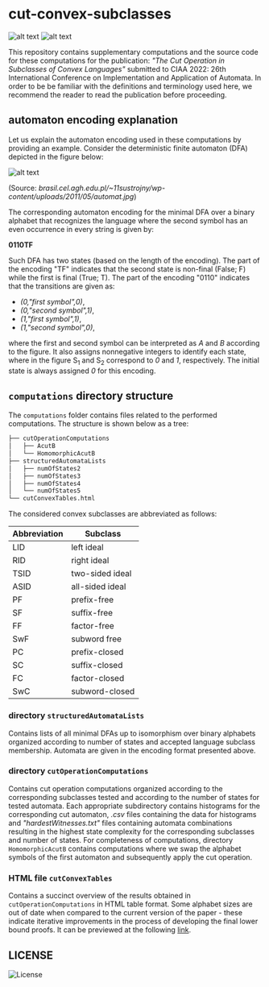 # cut-convex-subclasses

![alt text](https://img.shields.io/github/last-commit/ViktorOlejar/cut-convex-subclasses)
![alt text](https://img.shields.io/github/repo-size/ViktorOlejar/cut-convex-subclasses)

This repository contains supplementary computations and the source code for these computations for the publication: *"The Cut Operation in Subclasses of Convex Languages"* submitted to CIAA 2022: 26th International Conference on Implementation and Application of Automata. In order to be be familiar with the definitions and terminology used here, we recommend the reader to read the publication before proceeding.

## automaton encoding explanation

Let us explain the automaton encoding used in these computations by providing an example. Consider the deterministic finite automaton (DFA) depicted in the figure below:

![alt text](https://brasil.cel.agh.edu.pl/~11sustrojny/wp-content/uploads/2011/05/automat.jpg)

(Source: *brasil.cel.agh.edu.pl/~11sustrojny/wp-content/uploads/2011/05/automat.jpg*)

The corresponding automaton encoding for the minimal DFA over a binary alphabet that recognizes the language where the second symbol has an even occurrence in every string is given by:

**0110TF**

Such DFA has two states (based on the length of the encoding). The part of the encoding "TF" indicates that the second state is non-final (False; F) while the first is final (True; T). The part of the encoding "0110" indicates that the transitions are given as:

 - *(0,"first symbol",0)*, 
 - *(0,"second symbol",1)*, 
 - *(1,"first symbol",1)*, 
 - *(1,"second symbol",0)*,
 
where the first and second symbol can be interpreted as *A* and *B* according to the figure. It also assigns nonnegative integers to identify each state, where in the figure S<sub>1</sub> and S<sub>2</sub> correspond to *0* and *1*, respectively. The initial state is always assigned *0* for this encoding.


## `computations` directory structure

The `computations` folder contains files related to the performed computations. The structure is shown below as a tree:

```bash
├── cutOperationComputations
│   ├── AcutB
│   └── HomomorphicAcutB
├── structuredAutomataLists
│   ├── numOfStates2
│   ├── numOfStates3
│   ├── numOfStates4
│   └── numOfStates5
└── cutConvexTables.html
```

The considered convex subclasses are abbreviated as follows:

| Abbreviation |   Subclass       |
| ------------ | ---------------- |
| LID          |  left ideal      |
| RID          |  right ideal     |
| TSID         |  two-sided ideal |
| ASID         |  all-sided ideal |
| PF           |  prefix-free     |
| SF           |  suffix-free     |
| FF           |  factor-free     |
| SwF          |  subword free    |
| PC           |  prefix-closed   |
| SC           |  suffix-closed   |
| FC           |  factor-closed   |
| SwC          |  subword-closed  |

### directory `structuredAutomataLists`
	
Contains lists of all minimal DFAs up to isomorphism over binary alphabets organized according to number of states and accepted language subclass membership. Automata are given in the encoding format presented above. 


### directory `cutOperationComputations`

Contains cut operation computations organized according to the corresponding subclasses tested and according to the number of states for tested automata. Each appropriate subdirectory contains histograms for the corresponding cut automaton, *.csv* files containing the data for histograms and *"hardestWitnesses.txt"* files containing automata combinations resulting in the highest state complexity for the corresponding subclasses and number of states. For completeness of computations, directory `HomomorphicAcutB` contains computations where we swap the alphabet symbols of the first automaton and subsequently apply the cut operation.

### HTML file `cutConvexTables`

Contains a succinct overview of the results obtained in `cutOperationComputations` in HTML table format. Some alphabet sizes are out of date when compared to the current version of the paper - these indicate iterative improvements in the process of developing the final lower bound proofs. It can be previewed at the following [link]( http://htmlpreview.github.io/?https://github.com/ViktorOlejar/cut-convex-subclasses/blob/main/computations/cutConvexTables.html).

## LICENSE

![License](https://img.shields.io/badge/License-Apache_2.0-blue.svg)


